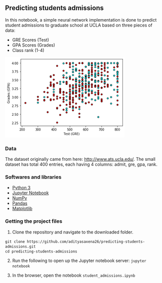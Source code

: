 ## Predicting students admissions

In this notebook, a simple neural network implementation is done to predict student admissions to graduate school at UCLA based on three pieces of data:

* GRE Scores (Test)
* GPA Scores (Grades)
* Class rank (1-4)

![2D plot admissions](ucla_stu_admission.png)

### Data

The dataset originally came from here: http://www.ats.ucla.edu/. The small dataset has total 400 entries, each having 4 columns: admit, gre, gpa, rank.

### Softwares and libraries
* [Python 3](www.python.org)
* [Jupyter Notebook](http://ipython.org/notebook.html)
* [NumPy](https://pypi.org/project/numpy/)
* [Pandas](https://pypi.org/project/pandas/)
* [Matplotlib](https://pypi.org/project/matplotlib/)


### Getting the project files
1. Clone the repository and navigate to the downloaded folder.

```
git clone https://github.com/adityasaxena26/predicting-students-admissions.git
cd predicting-students-admissions
```
2. Run the following to open up the Jupyter notebook server:
`jupyter notebook`

3. In the browser, open the notebook ```student_admissions.ipynb```
